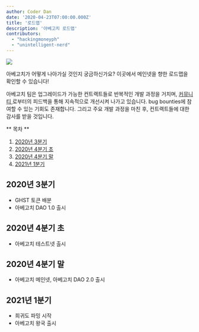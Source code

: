 ```yaml
---
author: Coder Dan
date: '2020-04-23T07:00:00.000Z'
title: '로드맵'
description: '아베고치 로드맵'
contributors:
  - "hackingmoneyph"
  - "unintelligent-nerd"
---
```


<div class="headerImageContainer">
<img class="headerImage" src="/roadmap/roadmap.png">
<p class="headerImageText"></p>
</div>

아베고치가 어떻게 나아가실 것인지 궁금하신가요? 이곳에서 메인넷을 향한 로드맵을 확인할 수 있습니다!

아베고치 팀은 업그레이드가 가능한 컨트랙트들로 반복적인 개발 과정을 거치며, <a href="https://wiki.aavegotchi.com/community"> 커뮤니티 </a>로부터의 피드백을 통해 지속적으로 개선시켜 나가고 있습니다. bug bounties에 참여할 수 있는 기회도 존재합니다. 그리고 주요 개발 과정을 마친 후, 컨트랙트들에 대한 감사를 받을 것입니다.

<div class="contentsBox">

** 목차 **

<ol>
<li><a href=#q3-20>2020년 3분기 </a></li>
<li><a href=#q4-20>2020년 4분기 초</a></li>
<li><a href=#lateq4-20>2020년 4분기 말</a></li>
<li><a href=#q1-21>2021년 1분기</a></li>
</ol>

</div>

<a name="q3-20"></a>
<h2>2020년 3분기</h2>
<ul>
<li>GHST 토큰 배분</li>
<li>아베고치 DAO 1.0 출시</li>
</ul>

<a name="q4-20"></a>
<h2>2020년 4분기 초</h2>
<ul>
<li>아베고치 테스트넷 출시</li>
</ul>

<a name="lateq4-20"></a>
<h2>2020년 4분기 말</h2>
<ul>
<li>아베고치 메인넷, 아베고치 DAO 2.0 출시</li>
</ul>
<a name="q1-21"></a>
<h2>2021년 1분기</h2>
<ul>
<li>희귀도 파밍 시작</li>
<li>아베고치 왕국 출시 </li>
</ul>
